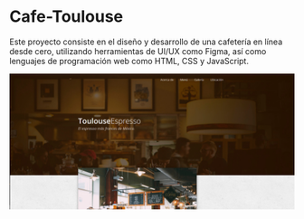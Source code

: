 # Cafe-Toulouse
Este proyecto consiste en el diseño y desarrollo de una cafetería en línea desde cero, utilizando herramientas de UI/UX como Figma, así como lenguajes de programación web como HTML, CSS y JavaScript.

<img src="img/res1.png" style="display: flex; justify-content: center; align-items: center;" alt="">
